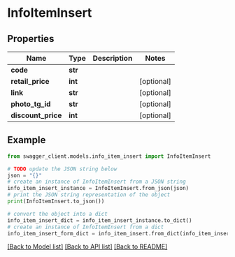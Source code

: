 # InfoItemInsert


## Properties

Name | Type | Description | Notes
------------ | ------------- | ------------- | -------------
**code** | **str** |  | 
**retail_price** | **int** |  | [optional] 
**link** | **str** |  | [optional] 
**photo_tg_id** | **str** |  | [optional] 
**discount_price** | **int** |  | [optional] 

## Example

```python
from swagger_client.models.info_item_insert import InfoItemInsert

# TODO update the JSON string below
json = "{}"
# create an instance of InfoItemInsert from a JSON string
info_item_insert_instance = InfoItemInsert.from_json(json)
# print the JSON string representation of the object
print(InfoItemInsert.to_json())

# convert the object into a dict
info_item_insert_dict = info_item_insert_instance.to_dict()
# create an instance of InfoItemInsert from a dict
info_item_insert_form_dict = info_item_insert.from_dict(info_item_insert_dict)
```
[[Back to Model list]](../README.md#documentation-for-models) [[Back to API list]](../README.md#documentation-for-api-endpoints) [[Back to README]](../README.md)


